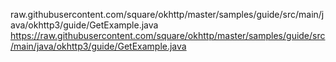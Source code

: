 raw.githubusercontent.com/square/okhttp/master/samples/guide/src/main/java/okhttp3/guide/GetExample.java https://raw.githubusercontent.com/square/okhttp/master/samples/guide/src/main/java/okhttp3/guide/GetExample.java
